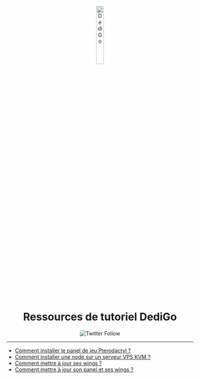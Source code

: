 <p align="center">
  <a href="https://dedigo.fr"><img src="https://cdn.staffe.net/xpLqv2pOah.png" alt="DediGo" width="20%"></a>
 </p>
<h1 align="center">Ressources de tutoriel DediGo</h1>
<p align="center">
<img alt="Twitter Follow" src="https://img.shields.io/twitter/follow/DedigoCH_?style=for-the-badge">
</p>
<hr>
<ul>
  <li>
    <a href="https://dedigo.fr/clients/knowledgebase/77/Comment-installer-le-panel-de-jeu-Pterodactyl-.html">Comment installer le panel de jeu Pterodactyl ?</a>
  </li>
  <li>
    <a href="https://dedigo.fr/clients/knowledgebase/78/Comment-installer-une-node-sur-un-serveur-VPS-KVM-.html">Comment installer une node sur un serveur VPS KVM ?</a>
  </li>
  <li>
    <a href="https://dedigo.fr/clients/knowledgebase/80/Comment-mettre-a-jour-ses-wings-.html">Comment mettre à jour ses wings ?</a>
  </li>
  <li>
    <a href="https://dedigo.fr/clients/knowledgebase/79/Comment-mettre-a-jour-son-panel-et-ses-wings-.html">Comment mettre à jour son panel et ses wings ?</a>
  </li>
    </ul>
